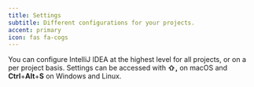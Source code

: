 ```yaml
---
title: Settings
subtitle: Different configurations for your projects.
accent: primary
icon: fas fa-cogs
---
```


You can configure IntelliJ IDEA at the highest level for all projects, or on a per project basis. Settings can be accessed with **⇧,** on macOS and  **Ctrl**+**Alt**+**S** on Windows and Linux. 